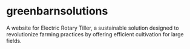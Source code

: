 # greenbarnsolutions
A website for Electric Rotary Tiller, a sustainable solution designed to revolutionize farming practices by offering efficient cultivation for large fields.

